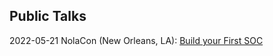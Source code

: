 ## Public Talks

2022-05-21 NolaCon (New Orleans, LA): [Build your First SOC](https://github.com/iocseb/slides/blob/main/nolacon2022_buildsoc.pdf)
